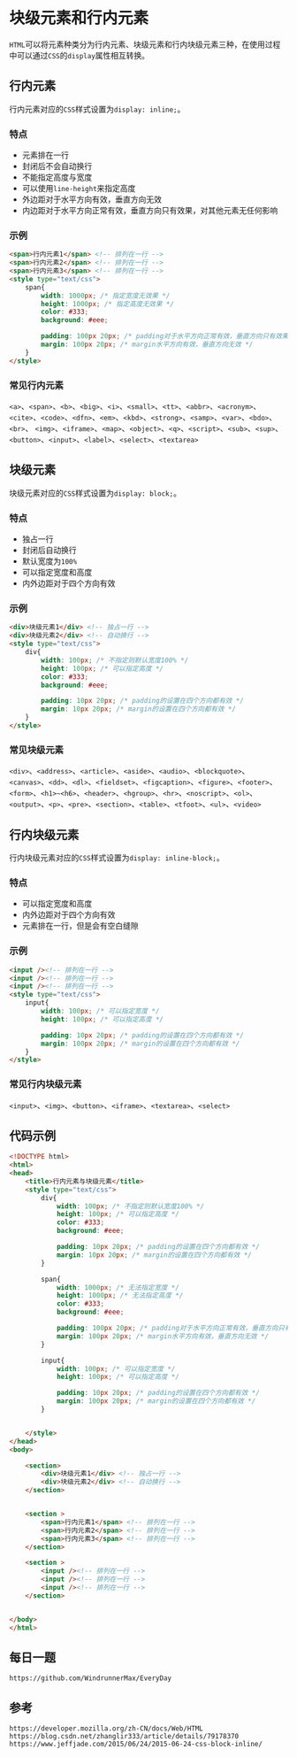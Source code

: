 # 块级元素和行内元素
`HTML`可以将元素种类分为行内元素、块级元素和行内块级元素三种，在使用过程中可以通过`CSS`的`display`属性相互转换。

## 行内元素
行内元素对应的`CSS`样式设置为`display: inline;`。
### 特点
* 元素排在一行
* 封闭后不会自动换行
* 不能指定高度与宽度
* 可以使用`line-height`来指定高度
* 外边距对于水平方向有效，垂直方向无效
* 内边距对于水平方向正常有效，垂直方向只有效果，对其他元素无任何影响

### 示例
```html
<span>行内元素1</span> <!-- 排列在一行 -->
<span>行内元素2</span> <!-- 排列在一行 -->
<span>行内元素3</span> <!-- 排列在一行 -->
<style type="text/css">
    span{
        width: 1000px; /* 指定宽度无效果 */
        height: 1000px; /* 指定高度无效果 */
        color: #333;
        background: #eee;

        padding: 100px 20px; /* padding对于水平方向正常有效，垂直方向只有效果，对其他元素无任何影响 */
        margin: 100px 20px; /* margin水平方向有效，垂直方向无效 */
    }
</style>
```

### 常见行内元素
`<a>`、`<span>`、`<b>`、`<big>`、`<i>`、`<small>`、`<tt>`、`<abbr>`、`<acronym>`、`<cite>`、`<code>`、`<dfn>`、`<em>`、`<kbd>`、`<strong>`、`<samp>`、`<var>`、`<bdo>`、`<br>`、 `<img>`、`<iframe>`、`<map>`、`<object>`、`<q>`、`<script>`、`<sub>`、`<sup>`、`<button>`、`<input>`、`<label>`、`<select>`、`<textarea>`


## 块级元素
块级元素对应的`CSS`样式设置为`display: block;`。

### 特点
* 独占一行
* 封闭后自动换行
* 默认宽度为`100%`
* 可以指定宽度和高度
* 内外边距对于四个方向有效

### 示例
```html
<div>块级元素1</div> <!-- 独占一行 -->
<div>块级元素2</div> <!-- 自动换行 -->
<style type="text/css">
    div{
        width: 100px; /* 不指定则默认宽度100% */
        height: 100px; /* 可以指定高度 */
        color: #333;
        background: #eee;

        padding: 10px 20px; /* padding的设置在四个方向都有效 */
        margin: 10px 20px; /* margin的设置在四个方向都有效 */
    }
</style>
```

### 常见块级元素
`<div>`、`<address>`、`<article>`、`<aside>`、`<audio>`、`<blockquote>`、`<canvas>`、`<dd>`、`<dl>`、`<fieldset>`、`<figcaption>`、`<figure>`、`<footer>`、`<form>`、`<h1>~<h6>`、`<header>`、`<hgroup>`、`<hr>`、`<noscript>`、`<ol>`、`<output>`、`<p>`、`<pre>`、`<section>`、`<table>`、`<tfoot>`、`<ul>`、`<video>`

## 行内块级元素
行内块级元素对应的`CSS`样式设置为`display: inline-block;`。
### 特点
* 可以指定宽度和高度
* 内外边距对于四个方向有效
* 元素排在一行，但是会有空白缝隙

### 示例
```html
<input /><!-- 排列在一行 -->
<input /><!-- 排列在一行 -->
<input /><!-- 排列在一行 -->
<style type="text/css">
    input{
        width: 100px; /* 可以指定宽度 */
        height: 100px; /* 可以指定高度 */

        padding: 10px 20px; /* padding的设置在四个方向都有效 */
        margin: 100px 20px; /* margin的设置在四个方向都有效 */
    }
</style>
```
### 常见行内块级元素
`<input>`、`<img>`、`<button>`、`<iframe>`、`<textarea>`、`<select>`

## 代码示例

```html
<!DOCTYPE html>
<html>
<head>
    <title>行内元素与块级元素</title>
    <style type="text/css">
        div{
            width: 100px; /* 不指定则默认宽度100% */
            height: 100px; /* 可以指定高度 */
            color: #333;
            background: #eee;

            padding: 10px 20px; /* padding的设置在四个方向都有效 */
            margin: 10px 20px; /* margin的设置在四个方向都有效 */
        }

        span{
            width: 1000px; /* 无法指定宽度 */
            height: 1000px; /* 无法指定高度 */
            color: #333;
            background: #eee;

            padding: 100px 20px; /* padding对于水平方向正常有效，垂直方向只有效果，对其他元素无任何影响 */
            margin: 100px 20px; /* margin水平方向有效，垂直方向无效 */
        }

        input{
            width: 100px; /* 可以指定宽度 */
            height: 100px; /* 可以指定高度 */

            padding: 10px 20px; /* padding的设置在四个方向都有效 */
            margin: 100px 20px; /* margin的设置在四个方向都有效 */
        }


    </style>
</head>
<body>

    <section>
        <div>块级元素1</div> <!-- 独占一行 -->
        <div>块级元素2</div> <!-- 自动换行 -->
    </section>


    <section >
        <span>行内元素1</span> <!-- 排列在一行 -->
        <span>行内元素2</span> <!-- 排列在一行 -->
        <span>行内元素3</span> <!-- 排列在一行 -->
    </section>

    <section >
        <input /><!-- 排列在一行 -->
        <input /><!-- 排列在一行 -->
        <input /><!-- 排列在一行 -->
    </section>


</body>
</html>
```


## 每日一题
```
https://github.com/WindrunnerMax/EveryDay
```

## 参考

```
https://developer.mozilla.org/zh-CN/docs/Web/HTML
https://blog.csdn.net/zhanglir333/article/details/79178370
https://www.jeffjade.com/2015/06/24/2015-06-24-css-block-inline/
```
